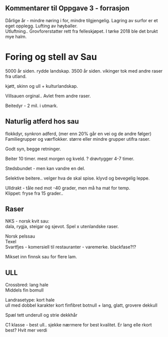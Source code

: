 ## Kommentarer til Oppgave 3 - forrasjon

Dårlige år - mindre nøring i for, mindre tilgjengelig.  Lagring av surfor er et eget opplegg.  Lufting av høyballer.  
Utluftning..  Grovforerstatter rett fra felleskjøpet.  I tørke 2018 ble det brukt mye halm.  

# Foring og stell av Sau

5000 år siden. rydde landskap.
3500 år siden. vikinger tok med andre raser fra utland.

kjøtt, skinn og ull + kulturlandskap.

Villsauen orginal..
Avlet frem andre raser.

Beitedyr - 2 mil. i utmark.  

## Naturlig atferd hos sau

flokkdyr, synkron adferd, (mer enn 20% går en vei og de andre følger)  
Familiegrupper og værflokker. større eller mindre grupper utifra raser.  

Godt syn, begge retninger.  

Beiter 10 timer. mest morgen og kveld. ? drøvtygger 4-7 timer.  

Stedsbundet - men kan vandre en del. 

Selektive beitere.. velger hva de skal spise. klyvd og bevegelig leppe.  

Ulldrakt - tåle ned mot -40 grader, men må ha mat for temp.  
Klippet: fryse fra 15 grader..  

## Raser

NKS - norsk kvit sau:  
 dala, rygja, steigar og sjevot. Spel x utenlandske raser.  

Norsk pelssau  
Texel  
Svartfjes   - komersiell til restauranter - varemerke. blackfase?!?

Mikset inn finnsk sau for flere lam.  

## ULL

Crossbred: lang hale  
 Middels fin bomull

Landrasetype: kort hale  
 ull med dobbel karakter
 kort finfibret botnull + lang, glatt, grovere dekkull

Spæl
 tett underull og strie dekkhår  
 
C1 klasse - best ull.. sjekke nærmere for best kvalitet.
 Er lang elle rkort best?
 Hvit mer verdi

